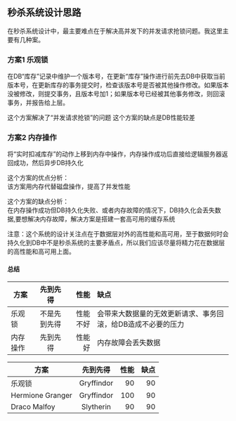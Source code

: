 ## 秒杀系统设计思路
在秒杀系统设计中，最主要难点在于解决高并发下的并发请求抢锁问题。我这里主要有几种案。

### 方案1 乐观锁
在DB“库存”记录中维护一个版本号，在更新“库存”操作进行前先去DB中获取当前版本号，在更新库存的事务提交时，检查该版本号是否被其他操作修改。如果版本没被修改，则提交事务，且版本号加1；如果版本号已经被其他事务修改，则回滚事务，并报告给上层。

这个方案解决了“并发请求抢锁”的问题 
这个方案的缺点是DB性能较差

### 方案2 内存操作
将“实时扣减库存”的动作上移到内存中操作，内存操作成功后直接给逻辑服务器返回成功，然后异步DB持久化 

这个方案的优点分析：  
该方案用内存代替磁盘操作，提高了并发性能


这个方案的缺点分析：  
在内存操作成功但DB持久化失败、或者内存故障的情况下，DB持久化会丢失数据,要想解决内存故障，解决方案是搭建一套高可用的缓存系统


注意：这个系统的设计关注点在于数据层对外的高性能和高可用，至于数据何时会持久化到DB中不是秒杀系统的主要矛盾点，所以我们应该尽量将精力花在数据层的高性能和高可用上面。

#### 总结
| 方案 | 先到先得 | 性能 | 缺点 |  
| - | :-: | -: |  :- |  
| 乐观锁 | 不是先到先得 | 性能不好 | 会带来大数据量的无效更新请求、事务回滚，给DB造成不必要的压力 |   
| 内存操作 | 先到先得 | 性能好 | 内存故障会丢失数据 |  

| 方案 | 先到先得 | 性能 | 缺点 | 
| - | :-: | -: | -: | 
| 乐观锁 | Gryffindor| 90 | 90 | 
| Hermione Granger | Gryffindor | 100 | 90 | 
| Draco Malfoy | Slytherin | 90 | 90 | 





